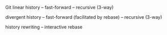 Git
linear history
    – fast-forward
    – recursive (3-way)
	
divergent history
    – fast-forward (facilitated by rebase)
    – recursive (3-way)

history rewriting
    – interactive rebase